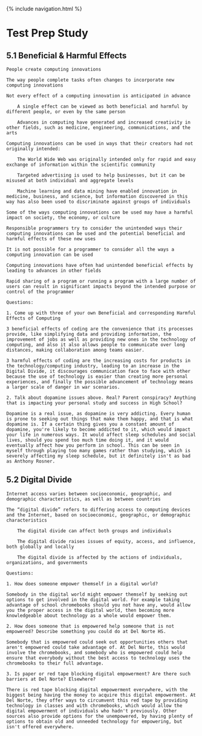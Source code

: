 {% include navigation.html %}

<h1> Test Prep Study </h1>

<h2> 5.1 Beneficial & Harmful Effects </h2>
<a>
    
    People create computing innovations
    
    The way people complete tasks often changes to incorporate new computing innovations
    
    Not every effect of a computing innovation is anticipated in advance
    
        A single effect can be viewed as both beneficial and harmful by different people, or even by the same person
    
        Advances in computing have generated and increased creativity in other fields, such as medicine, engineering, communications, and the arts
    
    Computing innovations can be used in ways that their creators had not originally intended: 
    
        The World Wide Web was originally intended only for rapid and easy exchange of information within the scientific community 
    
        Targeted advertising is used to help businesses, but it can be misused at both individual and aggregate levels
    
        Machine learning and data mining have enabled innovation in medicine, business, and science, but information discovered in this way has also been used to discriminate against groups of individuals
    
    Some of the ways computing innovations can be used may have a harmful impact on society, the economy, or culture 
    
    Responsible programmers try to consider the unintended ways their computing innovations can be used and the potential beneficial and harmful effects of these new uses
    
    It is not possible for a programmer to consider all the ways a computing innovation can be used
    
    Computing innovations have often had unintended beneficial effects by leading to advances in other fields
    
    Rapid sharing of a program or running a program with a large number of users can result in significant impacts beyond the intended purpose or control of the programmer
    
<a>
    
    Questions:
    
    1. Come up with three of your own Beneficial and corresponding Harmful Effects of Computing
    
    3 beneficial effects of coding are the convenience that its processes provide, like simplifying data and providing information, the improvement of jobs as well as providing new ones in the technology of computing, and also it also allows people to communicate over long distances, making collaboration among teams easier.
    
    3 harmful effects of coding are the increasing costs for products in the technology/computing industry, leading to an increase in the Digital Divide, it discourages communication face to face with other because the use of technology is easier than creating more personal experiences, and finally the possible advancement of technology means a larger scale of danger in war scenarios.
    
    2. Talk about dopamine issues above. Real? Parent conspiracy? Anything that is impacting your personal study and success in High School?
    
    Dopamine is a real issue, as dopamine is very addicting. Every human is prone to seeking out things that make them happy, and that is what dopamine is. If a certain thing gives you a constant amount of dopamine, you're likely to become addicted to it, which would impact your life in numerous ways. It would affect sleep schedules and social lives, should you spend too much time doing it, and it would eventually affect how you perform in school. This can be seen in myself through playing too many games rather than studying, which is severely affecting my sleep schedule, but it definitely isn't as bad as Anthony Rosner.

<h2> 5.2 Digital Divide </h2>

<a>
    
    Internet access varies between socioeconomic, geographic, and demographic characteristics, as well as between countries
    
    The “digital divide” refers to differing access to computing devices and the Internet, based on socioeconomic, geographic, or demographic characteristics
    
        The digital divide can affect both groups and individuals
    
        The digital divide raises issues of equity, access, and influence, both globally and locally
    
        The digital divide is affected by the actions of individuals, organizations, and governments

<a>
    
    Questions:
    
    1. How does someone empower themself in a digital world?
    
    Somebody in the digital world might empower themself by seeking out options to get involved in the digital world. For example taking advantage of school chromebooks should you not have any, would allow you the proper access in the digital world, then becoming more knowledgeable about technology as a whole would empower them.
    
    2. How does someone that is empowered help someone that is not empowered? Describe something you could do at Del Norte HS.
    
    Somebody that is empowered could seek out opportunities others that aren't empowered could take advantage of. At Del Norte, this would involve the chromebooks, and somebody who is empowered could help ensure that everybody without the best access to technology uses the chromebooks to their full advantage.
    
    3. Is paper or red tape blocking digital empowerment? Are there such barriers at Del Norte? Elsewhere?
    
    There is red tape blocking digital empowerment everywhere, with the biggest being having the money to acquire this digital empowerment. At Del Norte, they offer ways to circumvent this red tape by providing technology in classes and with chromebooks, which would allow the digital empowerment of individuals who hadn't previously. Other sources also provide options for the unempowered, by having plenty of options to obtain old and unneeded technology for empowering, but isn't offered everywhere.
    
